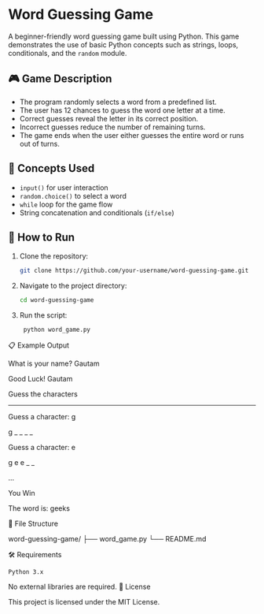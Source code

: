 # Word Guessing Game

A beginner-friendly word guessing game built using Python. This game demonstrates the use of basic Python concepts such as strings, loops, conditionals, and the `random` module.

## 🎮 Game Description

- The program randomly selects a word from a predefined list.
- The user has 12 chances to guess the word one letter at a time.
- Correct guesses reveal the letter in its correct position.
- Incorrect guesses reduce the number of remaining turns.
- The game ends when the user either guesses the entire word or runs out of turns.

## 🧠 Concepts Used

- `input()` for user interaction
- `random.choice()` to select a word
- `while` loop for the game flow
- String concatenation and conditionals (`if/else`)

## 🚀 How to Run

1. Clone the repository:
   ```bash
   git clone https://github.com/your-username/word-guessing-game.git

2. Navigate to the project directory:
   ```bash
   cd word-guessing-game

3. Run the script:
   ```bash
    python word_game.py


📋 Example Output

  What is your name? Gautam
 
  Good Luck! Gautam
  
  Guess the characters
  
  _ _ _ _ _ 
  
  Guess a character: g
  
  g _ _ _ _
  
  Guess a character: e
  
  g e e _ _
  
  ...
  
  You Win
  
  The word is: geeks

  📂 File Structure
  
  word-guessing-game/
  ├── word_game.py
  └── README.md

  🛠 Requirements

    Python 3.x

  No external libraries are required.
  📄 License
  
  This project is licensed under the MIT License.
